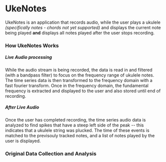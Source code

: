 # UkeNotes

UkeNotes is an application that records audio, while the user plays a ukulele *(specifically notes - chords not yet supported)* and displays the current note being played **and** displays all notes played after the user stops recording. 

### How UkeNotes Works
##### Live Audio processing
While the audio stream is being recorded, the data is read in and filtered (with a bandpass filter) to focus on the frequency range of ukulele notes. The time series data is then transformed to the frequency domain with a fast fourier transform.  Once in the frequency domain, the fundamental frequency is extracted and displayed to the user and also stored until end of recording.

##### After Live Audio
Once the user has completed recording, the time series audio data is analyzed to find spikes that have a steep left side of the peak -- this indicates that a ukulele string was plucked.  The time of these events is matched to the previsouly tracked notes, and a list of notes played by the user is displayed.

### Original Data Collection and Analysis
